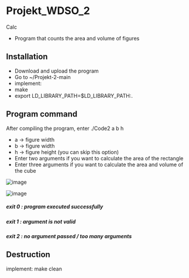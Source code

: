 # Projekt_WDSO_2
Calc
* Program that counts the area and volume of figures

## Installation
* Download and upload the program
* Go to ~/Projekt-2-main
* implement:
* make
* export LD_LIBRARY_PATH=$LD_LIBRARY_PATH:.
## Program command
After compiling the program, enter ./Code2 a b h
*  a -> figure width
*  b -> figure width
*  h -> figure height (you can skip this option)
  * Enter two arguments if you want to calculate the area of the rectangle
  * Enter three arguments if you want to calculate the area and volume of the cube
   
 ![image](https://user-images.githubusercontent.com/84445346/119337508-33c7a800-bc8f-11eb-87ae-eb21a25cdd76.png)
 
 ![image](https://user-images.githubusercontent.com/84445346/119335079-2957df00-bc8c-11eb-9105-69b8c00b7977.png)

##### exit 0 : program executed successfully
##### exit 1 : argument is not valid
##### exit 2 : no argument passed / too many arguments

## Destruction
implement:
make clean

